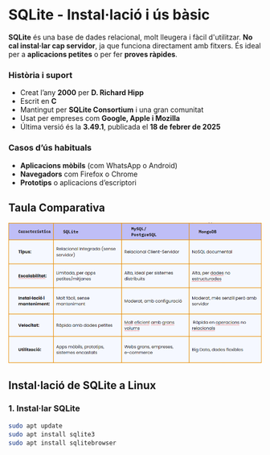 # SQLite - Instal·lació i ús bàsic

**SQLite** és una base de dades relacional, molt lleugera i fàcil d'utilitzar. **No cal instal·lar cap servidor**, ja que funciona directament amb fitxers. És ideal per a **aplicacions petites** o per fer **proves ràpides**.

### Història i suport

- Creat l’any **2000** per **D. Richard Hipp**
- Escrit en **C**
- Mantingut per **SQLite Consortium** i una gran comunitat
- Usat per empreses com **Google, Apple i Mozilla**
- Última versió és la **3.49.1**, publicada el **18 de febrer de 2025**

### Casos d’ús habituals

- **Aplicacions mòbils** (com WhatsApp o Android)
- **Navegadors** com Firefox o Chrome
- **Prototips** o aplicacions d’escriptori

## Taula Comparativa

![Taula Comparativa](/TaulaComparativa.png)

## Instal·lació de SQLite a Linux

### 1. Instal·lar SQLite

```bash
sudo apt update
sudo apt install sqlite3
sudo apt install sqlitebrowser
